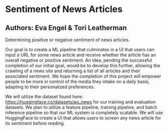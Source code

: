 # Sentiment of News Articles
## Authors: Eva Engel & Tori Leatherman
Determining positive or negative sentiment of news articles.

Our goal is to create a ML pipeline that culminates in a UI that users can input a URL for some news article and receive whether the article has an overall negative or positive sentiment. An idea, pending the successful completion of our initial goal, would be to develop this further, allowing the crawling of a news site and returning a list of all articles and their associated sentiment. We hope the completion of this project will empower people to be more in control of the media they intake on a daily basis, adapting to their personalized preferences.

We will utilize the dataset found here: https://huggingface.co/datasets/ag_news for our training and evaluation datasets. We plan to utilize a feature pipeline, training pipeline, and batch inference pipeline so that our ML system is completely scalable. We will use HuggingFace to create a UI that allows users to screen any news article for its sentiment before reading. 
